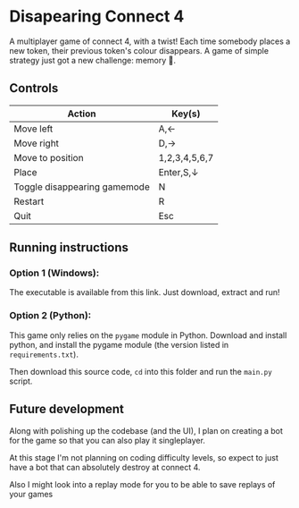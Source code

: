 # Disapearing Connect 4
A multiplayer game of connect 4, with a twist! Each time somebody places a new token, their previous token's colour disappears. A game of simple strategy just got a new challenge: memory 🤩.


## Controls
| **Action**                   | **Key(s)**    |
|------------------------------|---------------|
| Move left                    | A,←           |
| Move right                   | D,→           |
| Move to position             | 1,2,3,4,5,6,7 |
| Place                        | Enter,S,↓     |
| Toggle disappearing gamemode | N             |
| Restart                      | R             |
| Quit                         | Esc           |

## Running instructions
### Option 1 (Windows):
The executable is available from this link. Just download, extract and run!


### Option 2 (Python):
This game only relies on the `pygame` module in Python. Download and install python, and install the pygame module (the version listed in `requirements.txt`).

Then download this source code, `cd` into this folder and run the `main.py` script.

## Future development
Along with polishing up the codebase (and the UI), I plan on creating a bot for the game so that you can also play it singleplayer.

At this stage I'm not planning on coding difficulty levels, so expect to just have a bot that can absolutely destroy at connect 4.

Also I might look into a replay mode for you to be able to save replays of your games
